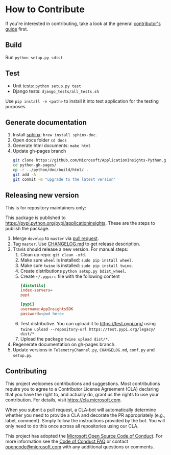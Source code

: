 # How to Contribute

If you're interested in contributing, take a look at the general [contributor's guide](https://github.com/Microsoft/ApplicationInsights-Home/blob/master/CONTRIBUTING.md) first.

## Build

Run `python setup.py sdist`

## Test

- Unit tests: `python setup.py test`
- Django tests: `django_tests/all_tests.sh`

Use `pip install -e <path>` to install it into test application for the testing purposes.

## Generate documentation

1. Install [sphinx](http://www.sphinx-doc.org/en/master/usage/installation.html): `brew install sphinx-doc`.
2. Open docs folder `cd docs`
3. Generate html documents: `make html`
4. Update gh-pages branch
    ``` bash
    git clone https://github.com/Microsoft/ApplicationInsights-Python.git python-gh-pages
    cd python-gh-pages/
    cp -r ../python/doc/build/html/ .
    git add -A
    git commit -m "upgrade to the latest version"
    ```

## Releasing new version

This is for repository maintainers only:

This package is published to https://pypi.python.org/pypi/applicationinsights. These are the steps to publish the package.

1. Merge `develop` to `master` via [pull request](https://github.com/Microsoft/ApplicationInsights-Python/compare/master...develop).
2. Tag `master`. Use [CHANGELOG.md](CHANGELOG.md) to get release description.
3. Travis should release a new version. For manual steps:
    1. Clean up repo: `git clean -xfd`.
    2. Make sure `wheel` is installed: `sudo pip install wheel`.
    3. Make sure `twine` is installed: `sudo pip install twine`.
    4. Create distributions `python setup.py bdist_wheel`.
    5. Create `~/.pypirc` file with the following content
        ``` ini
        [distutils]
        index-servers=
        pypi

        [pypi]
        username:AppInsightsSDK
        password=<pwd here>
        ```
    6. Test distributive. You can upload it to https://test.pypi.org/ using `twine upload --repository-url https://test.pypi.org/legacy/ dist/*`
    7. Upload the package `twine upload dist/*`.
4. Regenerate documentation on gh-pages branch.
5. Update versions in `TelemetryChannel.py`, `CHANGELOG.md`, `conf.py` and `setup.py`.

## Contributing

This project welcomes contributions and suggestions. Most contributions require you to
agree to a Contributor License Agreement (CLA) declaring that you have the right to,
and actually do, grant us the rights to use your contribution. For details, visit
https://cla.microsoft.com.

When you submit a pull request, a CLA-bot will automatically determine whether you need
to provide a CLA and decorate the PR appropriately (e.g., label, comment). Simply follow the
instructions provided by the bot. You will only need to do this once across all repositories using our CLA.

This project has adopted the [Microsoft Open Source Code of Conduct](https://opensource.microsoft.com/codeofconduct/).
For more information see the [Code of Conduct FAQ](https://opensource.microsoft.com/codeofconduct/faq/)
or contact [opencode@microsoft.com](mailto:opencode@microsoft.com) with any additional questions or comments.